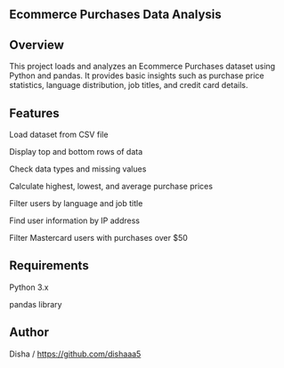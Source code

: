 ## Ecommerce Purchases Data Analysis
## Overview
This project loads and analyzes an Ecommerce Purchases dataset using Python and pandas. It provides basic insights such as purchase price statistics, language distribution, job titles, and credit card details.

## Features
Load dataset from CSV file

Display top and bottom rows of data

Check data types and missing values

Calculate highest, lowest, and average purchase prices

Filter users by language and job title

Find user information by IP address

Filter Mastercard users with purchases over $50

## Requirements
Python 3.x

pandas library

## Author
Disha / https://github.com/dishaaa5
